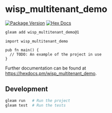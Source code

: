 # wisp_multitenant_demo

[![Package Version](https://img.shields.io/hexpm/v/wisp_multitenant_demo)](https://hex.pm/packages/wisp_multitenant_demo)
[![Hex Docs](https://img.shields.io/badge/hex-docs-ffaff3)](https://hexdocs.pm/wisp_multitenant_demo/)

```sh
gleam add wisp_multitenant_demo@1
```
```gleam
import wisp_multitenant_demo

pub fn main() {
  // TODO: An example of the project in use
}
```

Further documentation can be found at <https://hexdocs.pm/wisp_multitenant_demo>.

## Development

```sh
gleam run   # Run the project
gleam test  # Run the tests
```
